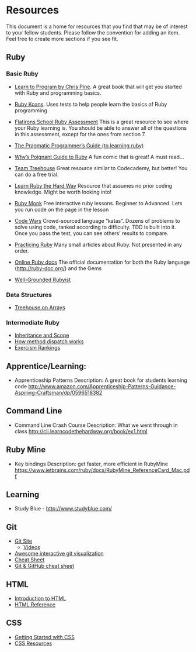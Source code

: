 # Resources
This document is a home for resources that you find that may be of interest to your fellow students. Please follow the convention for adding an item. Feel free to create more sections if you see fit.

## Ruby
### Basic Ruby

* [Learn to Program by Chris Pine](http://pragprog.com/book/ltp2/learn-to-program). A great book that will get you started with Ruby and programming basics.

* [Ruby Koans](http://rubykoans.com/). Uses tests to help people learn the basics of Ruby programming

* [Flatirons School Ruby Assessment](https://gist.github.com/aviflombaum/ae78e0559cf51a58aad7)
This is a great resource to see where your Ruby learning is. You should be able to answer all of the questions in this assessment, except for the ones from section 7.


* [The Pragmatic Programmer’s Guide (to learning ruby)](http://docs.ruby-doc.com/docs/ProgrammingRuby/)

* [Why’s Poignant Guide to Ruby](http://mislav.uniqpath.com/poignant-guide/book/chapter-1.html)  A fun comic that is great! A must read…

* [Team Treehouse](http://teamtreehouse.com/) Great resource similar to Codecademy, but better! You can do a free trial. 

* [Learn Ruby the Hard Way](http://ruby.learncodethehardway.org/) Resource that assumes no prior coding knowledge. Might be worth looking into!


* [Ruby Monk](https://rubymonk.com/) Free interactive ruby lessons. Beginner to Advanced. Lets you run code on the page in the lesson


* [Code Wars](http://www.codewars.com/) Crowd-sourced language “katas”. Dozens of problems to solve using code, ranked according to difficulty. TDD is built into it. Once you pass the test, you can see others’ results to compare.


* [Practicing Ruby](https://practicingruby.com/) Many small articles about Ruby. Not presented in any order.


* [Online Ruby docs](http://rubydoc.info/) The official documentation for both the Ruby language (http://ruby-doc.org/) and the Gems 

* [Well-Grounded Rubyist](http://www.amazon.com/The-Well-Grounded-Rubyist-David-Black/dp/1933988657?tag=giantrobotssm-20)

### Data Structures

* [Treehouse on Arrays](http://blog.teamtreehouse.com/ruby-arrays)

### Intermediate Ruby

* [Inheritance and Scope](http://www.eriktrautman.com/posts/ruby-explained-inheritance-and-scope)
* [How method dispatch works](https://blog.jcoglan.com/2013/05/08/how-ruby-method-dispatch-works/)
* [Exercism Rankings](https://docs.google.com/spreadsheets/d/1aoUmyaAIFAjpISShc1mTdjT2Iw0n309JU7X-ncLOKGE/edit?usp=sharing)

## Apprentice/Learning:
* Apprenticeship Patterns
Description: A great book for students learning code http://www.amazon.com/Apprenticeship-Patterns-Guidance-Aspiring-Craftsman/dp/0596518382

## Command Line
* Command Line Crash Course
Description: What we went through in class
http://cli.learncodethehardway.org/book/ex1.html

## Ruby Mine
* Key bindings
Description: get faster, more efficient in RubyMine
https://www.jetbrains.com/ruby/docs/RubyMine_ReferenceCard_Mac.pdf


## Learning
* Study Blue  - http://www.studyblue.com/

## Git

* [Git Site](http://git-scm.com)
  * [Videos](http://git-scm.com/videos) 
* [Awesome interactive git visualization](http://onlywei.github.io/explain-git-with-d3/#)
* [Cheat Sheet](https://na1.salesforce.com/help/pdfs/en/salesforce_git_developer_cheatsheet.pdf)
* [Git & GitHub cheat sheet](https://github.com/tiimgreen/github-cheat-sheet)

## HTML
* [Introduction to HTML](https://developer.mozilla.org/en-US/docs/Web/Guide/HTML/Introduction)
* [HTML Reference](https://developer.mozilla.org/en-US/docs/Web/HTML/Element)

## CSS
* [Getting Started with CSS](https://developer.mozilla.org/en-US/docs/Web/Guide/CSS/Getting_started)
* [CSS Resources](https://developer.mozilla.org/en-US/learn/css)
